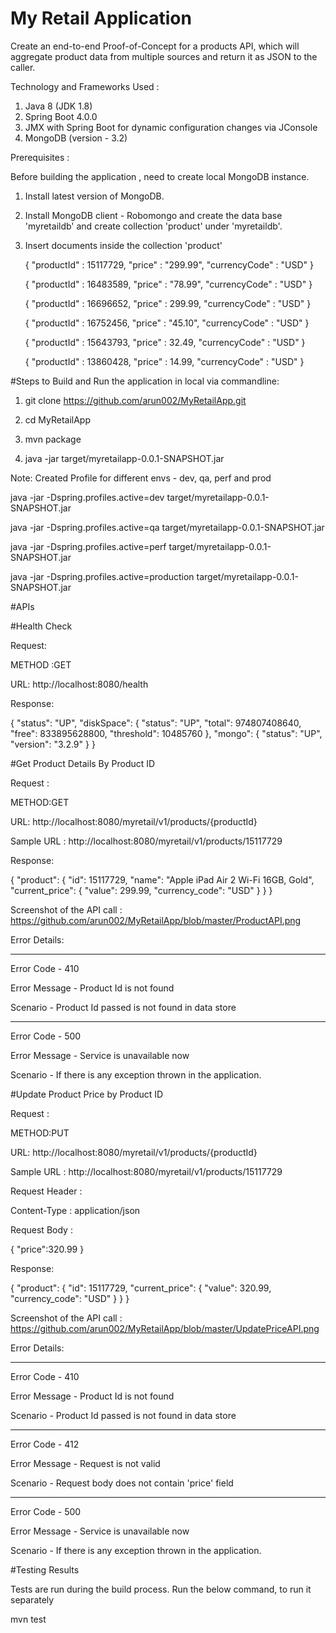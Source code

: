 # My Retail Application

Create an end-to-end Proof-of-Concept for a products API, which will aggregate product data from multiple sources and return it as JSON to the caller. 

Technology and Frameworks Used : 

1. Java 8 (JDK 1.8)
2. Spring Boot 4.0.0 
3. JMX with Spring Boot for dynamic configuration changes via JConsole
4. MongoDB (version - 3.2)

Prerequisites :

Before building the application , need to create local MongoDB instance.

1. Install latest version of MongoDB.
2. Install MongoDB client - Robomongo and create the data base 'myretaildb' and create collection 'product' under 'myretaildb'.
3. Insert documents inside the  collection 'product'
	
	{
    "productId" : 15117729,
    "price" : "299.99",
    "currencyCode" : "USD"
	}
	
	{
    "productId" : 16483589,
    "price" : "78.99",
    "currencyCode" : "USD"
	}
	
	{
    "productId" : 16696652,
    "price" : 299.99,
    "currencyCode" : "USD"
	}
	
	{
    "productId" : 16752456,
    "price" : "45.10",
    "currencyCode" : "USD"
	}
	
	{
    "productId" : 15643793,
    "price" : 32.49,
    "currencyCode" : "USD"
	}
	
	{
    "productId" : 13860428,
    "price" : 14.99,
    "currencyCode" : "USD"
	}

#Steps to Build and Run the application in local via commandline:

1. git clone https://github.com/arun002/MyRetailApp.git

2. cd MyRetailApp

3. mvn package

4. java -jar target/myretailapp-0.0.1-SNAPSHOT.jar
	
Note: Created Profile for different envs - dev, qa, perf and prod

java -jar -Dspring.profiles.active=dev target/myretailapp-0.0.1-SNAPSHOT.jar

java -jar -Dspring.profiles.active=qa target/myretailapp-0.0.1-SNAPSHOT.jar

java -jar -Dspring.profiles.active=perf target/myretailapp-0.0.1-SNAPSHOT.jar

java -jar -Dspring.profiles.active=production target/myretailapp-0.0.1-SNAPSHOT.jar


#APIs

#Health Check 

Request:

METHOD :GET 

URL: http://localhost:8080/health

Response:

{
  "status": "UP",
  "diskSpace": {
    "status": "UP",
    "total": 974807408640,
    "free": 833895628800,
    "threshold": 10485760
  },
  "mongo": {
    "status": "UP",
    "version": "3.2.9"
  }
}

#Get Product Details By Product ID

Request :

METHOD:GET

URL: http://localhost:8080/myretail/v1/products/{productId} 

Sample URL : http://localhost:8080/myretail/v1/products/15117729 

Response:

{
  "product": {
    "id": 15117729,
    "name": "Apple iPad Air 2 Wi-Fi 16GB, Gold",
    "current_price": {
      "value": 299.99,
      "currency_code": "USD"
    }
  }
}

Screenshot of the API call : https://github.com/arun002/MyRetailApp/blob/master/ProductAPI.png

Error Details:

---------------------
Error Code - 410

Error Message - Product Id is not found

Scenario - Product Id  passed  is not found in data store

----------------

Error Code - 500

Error Message - Service is unavailable now

Scenario - If there is any exception thrown in the application.

#Update Product Price by Product ID

Request :

METHOD:PUT

URL: http://localhost:8080/myretail/v1/products/{productId} 

Sample URL : http://localhost:8080/myretail/v1/products/15117729 

Request Header :

Content-Type : application/json

Request Body :

{
    "price":320.99
}

Response:

{
  "product": {
    "id": 15117729,
    "current_price": {
      "value": 320.99,
      "currency_code": "USD"
    }
  }
}

Screenshot of the API call : https://github.com/arun002/MyRetailApp/blob/master/UpdatePriceAPI.png


Error Details:

---------------------
Error Code - 410

Error Message - Product Id is not found

Scenario - Product Id  passed  is not found in data store

-----------------

Error Code - 412

Error Message - Request is not valid

Scenario - Request body does not contain 'price'  field

----------------

Error Code - 500

Error Message - Service is unavailable now

Scenario - If there is any exception thrown in the application. 


#Testing Results

Tests are run during the build process. Run the below command, to run it separately

mvn test